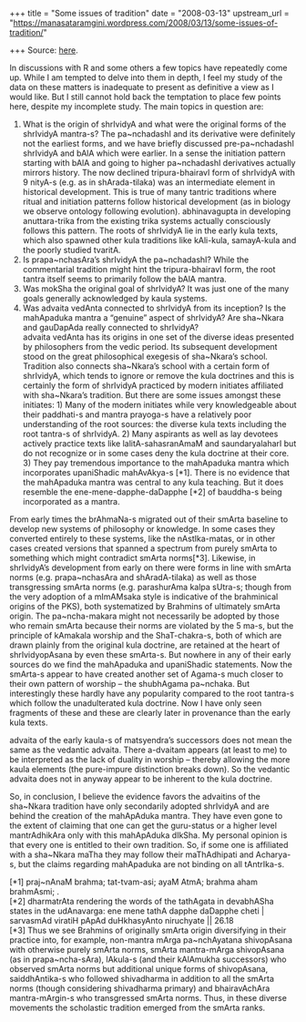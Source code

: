 +++
title = "Some issues of tradition"
date = "2008-03-13"
upstream_url = "https://manasataramgini.wordpress.com/2008/03/13/some-issues-of-tradition/"

+++
Source: [here](https://manasataramgini.wordpress.com/2008/03/13/some-issues-of-tradition/).

In discussions with R and some others a few topics have repeatedly come
up. While I am tempted to delve into them in depth, I feel my study of
the data on these matters is inadequate to present as definitive a view
as I would like. But I still cannot hold back the temptation to place
few points here, despite my incomplete study. The main topics in
question are:  
1) What is the origin of shrIvidyA and what were the original forms of
the shrIvidyA mantra-s? The pa\~nchadashI and its derivative were
definitely not the earliest forms, and we have briefly discussed
pre-pa\~nchadashI shrIvidyA and bAlA which were earlier. In a sense the
initiation pattern starting with bAlA and going to higher pa\~nchadashI
derivatives actually mirrors history. The now declined tripura-bhairavI
form of shrIvidyA with 9 nityA-s (e.g. as in shArada-tilaka) was an
intermediate element in historical development. This is true of many
tantric traditions where ritual and initiation patterns follow
historical development (as in biology we observe ontology following
evolution). abhinavagupta in developing anuttara-trika from the existing
trika systems actually consciously follows this pattern. The roots of
shrIvidyA lie in the early kula texts, which also spawned other kula
traditions like kAli-kula, samayA-kula and the poorly studied tvaritA.  
2) Is prapa\~nchasAra’s shrIvidyA the pa\~nchadashI? While the
commentarial tradition might hint the tripura-bhairavI form, the root
tantra itself seems to primarily follow the bAlA mantra.  
3) Was mokSha the original goal of shrIvidyA? It was just one of the
many goals generally acknowledged by kaula systems.  
4) Was advaita vedAnta connected to shrIvidyA from its inception? Is the
mahApaduka mantra a “genuine” aspect of shrIvidyA? Are sha\~Nkara and
gauDapAda really connected to shrIvidyA?  
advaita vedAnta has its origins in one set of the diverse ideas
presented by philosophers from the vedic period. Its subsequent
development stood on the great philosophical exegesis of sha\~Nkara’s
school. Tradition also connects sha\~Nkara’s school with a certain form
of shrIvidyA, which tends to ignore or remove the kula doctrines and
this is certainly the form of shrIvidyA practiced by modern initiates
affiliated with sha\~Nkara’s tradition. But there are some issues
amongst these initiates: 1) Many of the modern initiates while very
knowledgeable about their paddhati-s and mantra prayoga-s have a
relatively poor understanding of the root sources: the diverse kula
texts including the root tantra-s of shrIvidyA. 2) Many aspirants as
well as lay devotees actively practice texts like lalitA-sahasranAmaM
and saundaryalaharI but do not recognize or in some cases deny the kula
doctrine at their core. 3) They pay tremendous importance to the
mahApaduka mantra which incorporates upaniShadic mahAvAkya-s \[\*1\].
There is no evidence that the mahApaduka mantra was central to any kula
teaching. But it does resemble the ene-mene-dapphe-daDapphe \[\*2\] of
bauddha-s being incorporated as a mantra.

From early times the brAhmaNa-s migrated out of their smArta baseline to
develop new systems of philosophy or knowledge. In some cases they
converted entirely to these systems, like the nAstIka-matas, or in other
cases created versions that spanned a spectrum from purely smArta to
something which might contradict smArta norms\[\*3\]. Likewise, in
shrIvidyA’s development from early on there were forms in line with
smArta norms (e.g. prapa\~nchasAra and shAradA-tilaka) as well as those
transgressing smArta norms (e.g. parashurAma kalpa sUtra-s; though from
the very adoption of a mImAMsaka style is indicative of the brahminical
origins of the PKS), both systematized by Brahmins of ultimately smArta
origin. The pa\~ncha-makara might not necessarily be adopted by those
who remain smArta because their norms are violated by the 5 ma-s, but
the principle of kAmakala worship and the ShaT-chakra-s, both of which
are drawn plainly from the original kula doctrine, are retained at the
heart of shrIvidyopAsana by even these smArta-s. But nowhere in any of
their early sources do we find the mahApaduka and upaniShadic
statements. Now the smArta-s appear to have created another set of
Agama-s much closer to their own pattern of worship – the shubhAgama
pa\~nchaka. But interestingly these hardly have any popularity compared
to the root tantra-s which follow the unadulterated kula doctrine. Now I
have only seen fragments of these and these are clearly later in
provenance than the early kula texts.

advaita of the early kaula-s of matsyendra’s successors does not mean
the same as the vedantic advaita. There a-dvaitam appears (at least to
me) to be interpreted as the lack of duality in worship – thereby
allowing the more kaula elements (the pure-impure distinction breaks
down). So the vedantic advaita does not in anyway appear to be inherent
to the kula doctrine.

So, in conclusion, I believe the evidence favors the advaitins of the
sha\~Nkara tradition have only secondarily adopted shrIvidyA and are
behind the creation of the mahApAduka mantra. They have even gone to the
extent of claiming that one can get the guru-status or a higher level
mantrAdhikAra only with this mahApAduka dIkSha. My personal opinion is
that every one is entitled to their own tradition. So, if some one is
affiliated with a sha\~Nkara maTha they may follow their maThAdhipati
and Acharya-s, but the claims regarding mahApaduka are not binding on
all tAntrIka-s.

\[\*1\] praj\~nAnaM brahma; tat-tvam-asi; ayaM AtmA; brahma aham
brahmAsmi; .  
\[\*2\] dharmatrAta rendering the words of the tathAgata in devabhASha
states in the udAnavarga: ene mene tathA dapphe daDapphe cheti \|
sarvasmAd viratiH pApAd duHkhasyAnto niruchyate \|\| 26.18  
\[\*3\] Thus we see Brahmins of originally smArta origin diversifying in
their practice into, for example, non-mantra mArga pa\~nchAyatana
shivopAsana with otherwise purely smArta norms, smArta mantra-mArga
shivopAsana (as in prapa\~ncha-sAra), lAkula-s (and their kAlAmukha
successors) who observed smArta norms but additional unique forms of
shivopAsana, saiddhAntika-s who followed shivadharma in addition to all
the smArta norms (though considering shivadharma primary) and
bhairavAchAra mantra-mArgin-s who transgressed smArta norms. Thus, in
these diverse movements the scholastic tradition emerged from the smArta
ranks.

